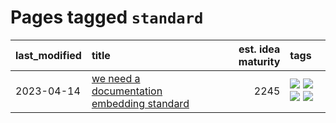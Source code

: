 # Pages tagged `standard`

|last_modified|title|est. idea maturity|tags
|:---|:---|---:|:---|
|2023-04-14|[we need a documentation embedding standard](../doc-embed-standard.md)|2245|[![](https://img.shields.io/badge/tag-accessibility-4bcfd8)](../tags/accessibility.md) [![](https://img.shields.io/badge/tag-documentation-0e5ec)](../tags/documentation.md) [![](https://img.shields.io/badge/tag-standard-36f98)](../tags/standard.md) [![](https://img.shields.io/badge/tag-tooling-a4124b)](../tags/tooling.md)|
